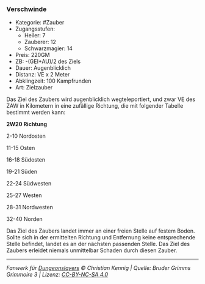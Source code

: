 ### Verschwinde

- Kategorie: #Zauber
- Zugangsstufen:
  - Heiler: 7
  - Zauberer: 12
  - Schwarzmagier: 14
- Preis: 220GM
- ZB: -(GEI+AU)/2 des Ziels
- Dauer: Augenblicklich
- Distanz: VE x 2 Meter
- Abklingzeit: 100 Kampfrunden
- Art: Zielzauber



Das Ziel des Zaubers wird augenblicklich wegteleportiert, und zwar VE des ZAW in Kilometern in eine zufällige Richtung, die mit folgender Tabelle bestimmt werden kann:



<b>2W20 Richtung</b>

 2-10 Nordosten

 11-15 Osten

 16-18 Südosten

 19-21 Süden

 22-24 Südwesten

 25-27 Westen

 28-31 Nordwesten

 32-40 Norden



Das Ziel des Zaubers landet immer an einer freien Stelle auf festem Boden. Sollte sich in der ermittelten Richtung und Entfernung keine entsprechende Stelle befindet, landet es an der nächsten passenden Stelle. Das Ziel des Zaubers erleidet niemals unmittelbar Schaden durch diesen Zauber.

---

_Fanwerk für [Dungeonslayers](https://www.dungeonslayers.net/) © Christian Kennig | Quelle: Bruder Grimms Grimmoire 3 | Lizenz: [CC-BY-NC-SA 4.0](https://creativecommons.org/licenses/by-nc-sa/4.0/deed.de)_
